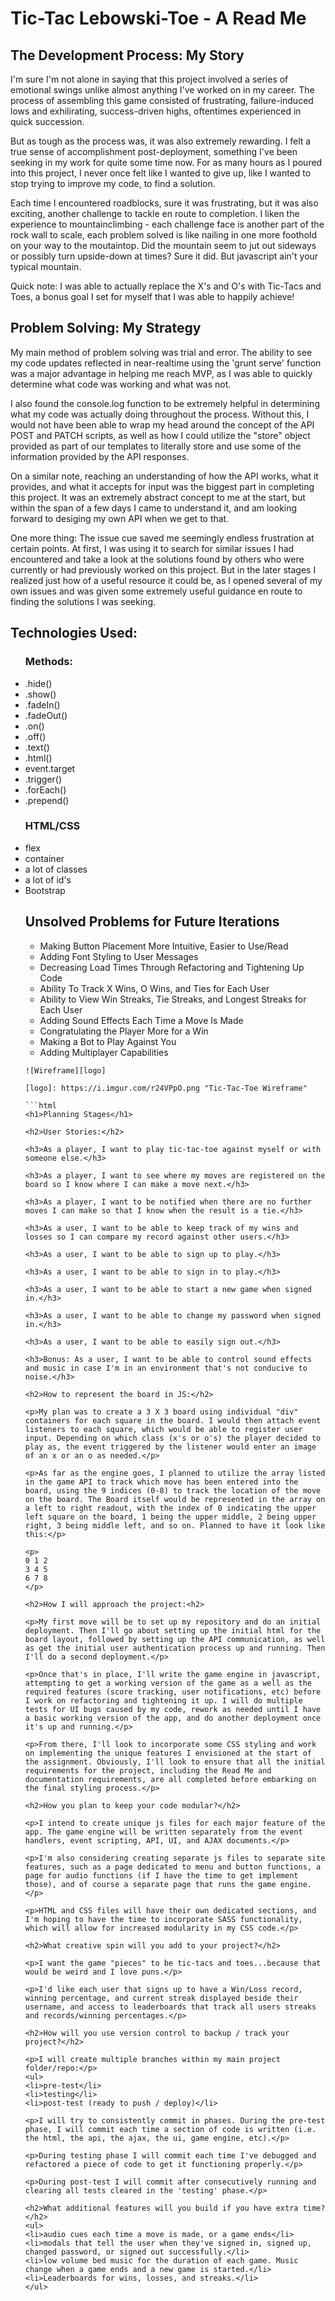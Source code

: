 
# Tic-Tac Lebowski-Toe - A Read Me

<h2>The Development Process: My Story</h2>

<p>I'm sure I'm not alone in saying that this project involved a series of emotional swings unlike almost anything I've worked on in my career. The process of assembling this game consisted of frustrating, failure-induced lows and exhilirating, success-driven highs, oftentimes experienced in quick succession.</p>

<p>But as tough as the process was, it was also extremely rewarding. I felt a true sense of accomplishment post-deployment, something I've been seeking in my work for quite some time now. For as many hours as I poured into this project, I never once felt like I wanted to give up, like I wanted to stop trying to improve my code, to find a solution.</p>

<p>Each time I encountered roadblocks, sure it was frustrating, but it was also exciting, another challenge to tackle en route to completion. I liken the experience to mountainclimbing - each challenge face is another part of the rock wall to scale, each problem solved is like nailing in one more foothold on your way to the moutaintop. Did the mountain seem to jut out sideways or possibly turn upside-down at times? Sure it did. But javascript ain't your typical
mountain.</p>

<p>Quick note: I was able to actually replace the X's and O's with Tic-Tacs and Toes, a bonus goal I set for myself that I was able to happily achieve!</p>

<h2>Problem Solving: My Strategy</h2>

<p>My main method of problem solving was trial and error. The ability to see my code updates reflected in near-realtime using the 'grunt serve' function was a major advantage in helping me reach MVP, as I was able to quickly determine what code was working and what was not.</p>

<p>I also found the console.log function to be extremely helpful in determining what my code was actually doing throughout the process. Without this, I would not have been able to wrap my head around the concept of the API POST and PATCH scripts, as well as how I could utilize the "store" object provided as part of our templates to literally store and use some of the information provided by the API responses.</p>

<p>On a similar note, reaching an understanding of how the API works, what it provides, and what it accepts for input was the biggest part in completing this project. It was an extremely abstract concept to me at the start, but within the span of a few days I came to understand it, and am looking forward to desiging my own API when we get to that. </p>

<p>One more thing: The issue cue saved me seemingly endless frustration at certain points. At first, I was using it to search for similar issues I had encountered and take a look at the solutions found by others who were currently or had previously worked on this project. But in the later stages I realized just how of a useful resource it could be, as I opened several of my own issues and was given some extremely useful guidance en route to finding the solutions I was seeking.</p>

<h2>Technologies Used:</h2>
<ul><h3>Methods:</h3>
<li>.hide()</li>
<li>.show()</li>
<li>.fadeIn()</li>
<li>.fadeOut()</li>
<li>.on()</li>
<li>.off()</li>
<li>.text()</li>
<li>.html()</li>
<li>event.target</li>
<li>.trigger()</li>
<li>.forEach()</li>
<li>.prepend()</li>
</ul>

<ul><h3>HTML/CSS</h3>
<li>flex</li>
<li>container</li>
<li>a lot of classes</li>
<li>a lot of id's</li>
<li>Bootstrap</li>

<h2>Unsolved Problems for Future Iterations</h2>
<ul>
<li>Making Button Placement More Intuitive, Easier to Use/Read</li>
<li>Adding Font Styling to User Messages</li>
<li>Decreasing Load Times Through Refactoring and Tightening Up Code</li>
<li>Ability To Track X Wins, O Wins, and Ties for Each User</li>
<li>Ability to View Win Streaks, Tie Streaks, and Longest Streaks for Each User</li>
<li>Adding Sound Effects Each Time a Move Is Made</li>
<li>Congratulating the Player More for a Win</li>
<li>Making a Bot to Play Against You</li>
<li>Adding Multiplayer Capabilities</li>
</ul>

```
![Wireframe][logo]

[logo]: https://i.imgur.com/r24VPpO.png "Tic-Tac-Toe Wireframe"

```html
<h1>Planning Stages</h1>

<h2>User Stories:</h2>

<h3>As a player, I want to play tic-tac-toe against myself or with someone else.</h3>

<h3>As a player, I want to see where my moves are registered on the board so I know where I can make a move next.</h3>

<h3>As a player, I want to be notified when there are no further moves I can make so that I know when the result is a tie.</h3>

<h3>As a user, I want to be able to keep track of my wins and losses so I can compare my record against other users.</h3>

<h3>As a user, I want to be able to sign up to play.</h3>

<h3>As a user, I want to be able to sign in to play.</h3>

<h3>As a user, I want to be able to start a new game when signed in.</h3>

<h3>As a user, I want to be able to change my password when signed in.</h3>

<h3>As a user, I want to be able to easily sign out.</h3>

<h3>Bonus: As a user, I want to be able to control sound effects and music in case I'm in an environment that's not conducive to noise.</h3>

<h2>How to represent the board in JS:</h2>

<p>My plan was to create a 3 X 3 board using individual "div" containers for each square in the board. I would then attach event listeners to each square, which would be able to register user input. Depending on which class (x's or o's) the player decided to play as, the event triggered by the listener would enter an image of an x or an o as needed.</p>

<p>As far as the engine goes, I planned to utilize the array listed in the game API to track which move has been entered into the board, using the 9 indices (0-8) to track the location of the move on the board. The Board itself would be represented in the array on a left to right readout, with the index of 0 indicating the upper left square on the board, 1 being the upper middle, 2 being upper right, 3 being middle left, and so on. Planned to have it look like this:</p>

<p>
0 1 2
3 4 5
6 7 8
</p>

<h2>How I will approach the project:<h2>

<p>My first move will be to set up my repository and do an initial deployment. Then I'll go about setting up the initial html for the board layout, followed by setting up the API communication, as well as get the initial user authentication process up and running. Then I'll do a second deployment.</p>

<p>Once that's in place, I'll write the game engine in javascript, attempting to get a working version of the game as a well as the required features (score tracking, user notifications, etc) before I work on refactoring and tightening it up. I will do multiple tests for UI bugs caused by my code, rework as needed until I have a basic working version of the app, and do another deployment once it's up and running.</p>

<p>From there, I'll look to incorporate some CSS styling and work on implementing the unique features I envisioned at the start of the assignment. Obviously, I'll look to ensure that all the initial requirements for the project, including the Read Me and documentation requirements, are all completed before embarking on the final styling process.</p>

<h2>How you plan to keep your code modular?</h2>

<p>I intend to create unique js files for each major feature of the app. The game engine will be written separately from the event handlers, event scripting, API, UI, and AJAX documents.</p>

<p>I'm also considering creating separate js files to separate site features, such as a page dedicated to menu and button functions, a page for audio functions (if I have the time to get implement those), and of course a separate page that runs the game engine.</p>

<p>HTML and CSS files will have their own dedicated sections, and I'm hoping to have the time to incorporate SASS functionality, which will allow for increased modularity in my CSS code.</p>

<h2>What creative spin will you add to your project?</h2>

<p>I want the game "pieces" to be tic-tacs and toes...because that would be weird and I love puns.</p>

<p>I'd like each user that signs up to have a Win/Loss record, winning percentage, and current streak displayed beside their username, and access to leaderboards that track all users streaks and records/winning percentages.</p>

<h2>How will you use version control to backup / track your project?</h2>

<p>I will create multiple branches within my main project folder/repo:</p>
<ul>
<li>pre-test</li>
<li>testing</li>
<li>post-test (ready to push / deploy)</li>

<p>I will try to consistently commit in phases. During the pre-test phase, I will commit each time a section of code is written (i.e. the html, the api, the ajax, the ui, game engine, etc).</p>

<p>During testing phase I will commit each time I've debugged and refactored a piece of code to get it functioning properly.</p>

<p>During post-test I will commit after consecutively running and clearing all tests cleared in the 'testing' phase.</p>

<h2>What additional features will you build if you have extra time?</h2>
<ul>
<li>audio cues each time a move is made, or a game ends</li>
<li>modals that tell the user when they've signed in, signed up, changed password, or signed out successfully.</li>
<li>low volume bed music for the duration of each game. Music change when a game ends and a new game is started.</li>
<li>Leaderboards for wins, losses, and streaks.</li>
</ul>

```

